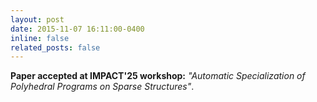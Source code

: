 ```yaml
---
layout: post
date: 2015-11-07 16:11:00-0400
inline: false
related_posts: false
---
```


**Paper accepted at IMPACT'25 workshop:** *"Automatic Specialization of Polyhedral Programs on Sparse Structures"*. 

